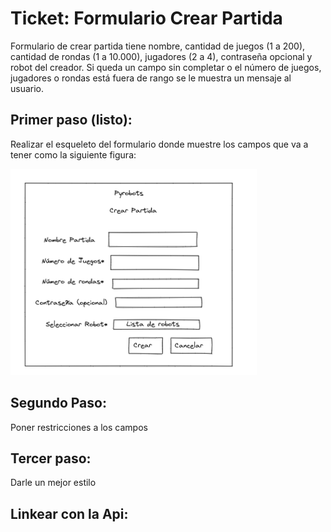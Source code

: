 # Ticket: Formulario Crear Partida

Formulario de crear partida tiene nombre, cantidad de juegos (1 a 200), 
cantidad de rondas (1 a 10.000), jugadores (2 a 4), contraseña opcional y robot 
del creador. Si queda un campo sin completar o el número de juegos, jugadores o 
rondas está fuera de rango se le muestra un mensaje al usuario.

## Primer paso (listo):

Realizar el esqueleto del formulario donde muestre los campos que va a tener como la siguiente figura:

![texto_alternativo](form_create_partida.png)

## Segundo Paso:

Poner restricciones a los campos

## Tercer paso:

Darle un mejor estilo

## Linkear con la Api:
